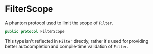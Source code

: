 # FilterScope

A phantom protocol used to limit the scope of `Filter`.

``` swift
public protocol FilterScope 
```

This type isn't reflected in `Filter` directly, rather it's used for providing better autocompletion and compile-time
validation of `Filter`.
